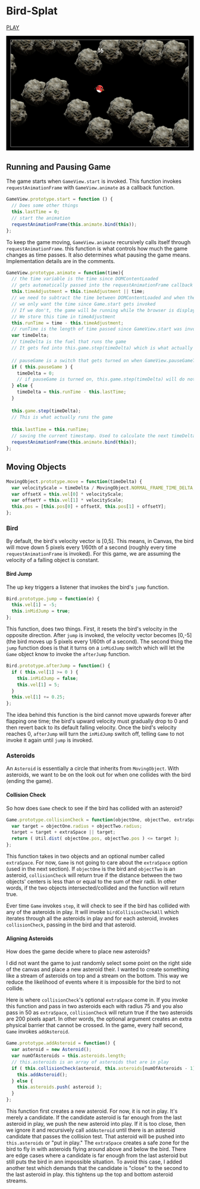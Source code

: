 # Bird-Splat

[PLAY](http://www.hubertli.com/Bird-Splat/)

![Screen Shot](https://github.com/hubertli1991/Bird-Splat/blob/gh-pages/images/screen_shot.jpg)

## Running and Pausing Game
The game starts when `GameView.start` is invoked. This function invokes `requestAnimationFrame` with `GameView.animate` as a callback function.
```` javascript
GameView.prototype.start = function () {
  // Does some other things
  this.lastTime = 0;
  // start the animation
  requestAnimationFrame(this.animate.bind(this));
};
````
To keep the game moving, `GameView.animate` recursively calls itself through `requestAnimationFrame`. this function is what controls how much the game changes as time passes. It also determines what pausing the game means. Implementation details are in the comments.
```` javascript
GameView.prototype.animate = function(time){
  // the time variable is the time since DOMContentLoaded
  // gets automatically passed into the requestAnimationFrame callback
  this.timeAdjustment = this.timeAdjustment || time;
  // we need to subtract the time between DOMContentLoaded and when the game actually starts running
  // we only want the time since Game.start gets invoked
  // If we don't, the game will be running while the browser is displaying the splash page
  // We store this time in timeAdjustment
  this.runTime = time - this.timeAdjustment;
  // runTime is the length of time passed since GameView.start was invoked
  var timeDelta;
  // timeDelta is the fuel that runs the game
  // It gets fed into this.game.step(timeDelta) which is what actually moves the game

  // pauseGame is a switch that gets turned on when GameView.pauseGameToggle gets invoked
  if ( this.pauseGame ) {
    timeDelta = 0;
    // if pauseGame is turned on, this.game.step(timeDelta) will do nothing
  } else {
    timeDelta = this.runTime - this.lastTime;
  }

  this.game.step(timeDelta);
  // This is what actually runs the game

  this.lastTime = this.runTime;
  // saving the current timestamp. Used to calculate the next timeDelta
  requestAnimationFrame(this.animate.bind(this));
};
````

## Moving Objects
```` javascript
MovingObject.prototype.move = function(timeDelta) {
  var velocityScale = timeDelta / MovingObject.NORMAL_FRAME_TIME_DELTA;
  var offsetX = this.vel[0] * velocityScale;
  var offsetY = this.vel[1] * velocityScale;
  this.pos = [this.pos[0] + offsetX, this.pos[1] + offsetY];
};
````
### Bird
By default, the bird's velocity vector is [0,5]. This means, in Canvas, the bird will move down 5 pixels every 1/60th of a second (roughly every time `requestAnimationFrame` is invoked). For this game, we are assuming the velocity of a falling object  is constant.
#### Bird Jump
The up key triggers a listener that invokes the bird's `jump` function.
```` javascript
Bird.prototype.jump = function(e) {
  this.vel[1] = -5;
  this.inMidJump = true;
};
````
This function, does two things. First, it resets the bird's velocity in the opposite direction. After `jump` is invoked, the velocity vector becomes [0,-5] (the bird moves up 5 pixels every 1/60th of a second). The second thing the `jump` function does is that it turns on a `inMidJump` switch which will let the `Game` object know to invoke the `afterJump` function.
```` javascript
Bird.prototype.afterJump = function() {
  if ( this.vel[1] >= 0 ) {
    this.inMidJump = false;
    this.vel[1] = 5;
  }
  this.vel[1] += 0.25;
};
````
The idea behind this function is the bird cannot move upwards forever after flapping one time; the bird's upward velocity must gradually drop to 0 and then revert back to its default falling velocity. Once the bird's velocity reaches 0, `afterJump` will turn the `inMidJump` switch off, telling `Game` to not invoke it again until `jump` is invoked.

### Asteroids
An `Asteroid` is essentially a circle that inherits from `MovingObject`. With asteroids, we want to be on the look out for when one collides with the bird (ending the game).

#### Collision Check
So how does `Game` check to see if the bird has collided with an asteroid?
```` javascript
Game.prototype.collisionCheck = function(objectOne, objectTwo, extraSpace) {
  var target = objectOne.radius + objectTwo.radius;
  target = target + extraSpace || target;
  return ( Util.dist( objectOne.pos, objectTwo.pos ) <= target );
};
````
This function takes in two objects and an optional number called `extraSpace`. For now, `Game` is not going to care about the `extraSpace` option (used in the next section). If `objectOne` is the bird and `objectTwo` is an asteroid, `collisionCheck` will return true if the distance between the two objects' centers is less than or equal to the sum of their radii. In other words, if the two objects intersected/collided and the function will return true.

Ever time `Game` invokes `step`, it will check to see if the bird has collided with any of the asteroids in play. It will invoke `birdCollisionCheckAll` which iterates through all the asteroids in play and for each asteroid, invokes `collisionCheck`, passing in the bird and that asteroid.

#### Aligning Asteroids
How does the game decide where to place new asteroids?

I did not want the game to just randomly select some point on the right side of the canvas and place a new asteroid their. I wanted to create something like a stream of asteroids on top and a stream on the bottom. This way we reduce the likelihood of events where it is impossible for the bird to not collide.

Here is where `collisionCheck`'s optional `extraSpace` come in. If you invoke this function and pass in two asteroids each with radius 75 and you also pass in 50 as `extraSpace`, `collisionCheck` will return true if the two asteroids are 200 pixels apart. In other words, the optional argument creates an extra physical barrier that cannot be crossed. In the game, every half second, `Game` invokes `addAsteroid`.

```` javascript
Game.prototype.addAsteroid = function() {
  var asteroid = new Asteroid();
  var numOfAsteroids = this.asteroids.length;
  // this.asteroids is an array of asteroids that are in play
  if ( this.collisionCheck(asteroid, this.asteroids[numOfAsteroids - 1], 125) || ( numOfAsteroids >= 2 && Math.abs(asteroid.pos[1]-this.asteroids[numOfAsteroids - 2].pos[1]) > 200 ) ) {
    this.addAsteroid();
  } else {
    this.asteroids.push( asteroid );
  }
};
````
This function first creates a new asteroid. For now, it is not in play. It's merely a candidate. If the candidate asteroid is far enough from the last asteroid in play, we push the new asteroid into play. If it is too close, then we ignore it and recursively call `addAsteroid` until there is an asteroid candidate that passes the collision test. That asteroid will be pushed into `this.asteroids` or "put in play." The `extraSpace` creates a safe zone for the bird to fly in with asteroids flying around above and below the bird. There are edge cases where a candidate is far enough from the last asteroid but still puts the bird in ann impossible situation. To avoid this case, I added another test which demands that the candidate is "close" to the second to the last asteroid in play. this tightens up the top and bottom asteroid streams.
